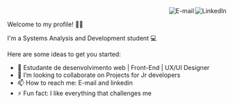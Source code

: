 <a href="https://www.linkedin.com/in/p%C3%A2mela-costa-177bb41b3/">
<img align="right" alt="LinkedIn" src="https://img.shields.io/badge/-Pamela%20Costa-blue"/>
</a>

<a href="mailto:pameladapalmacosta.dev@gmail.com">
<img align="right" alt="E-mail" src="https://img.shields.io/badge/Email-red"/>
</a>

<br/>

Welcome to my profile! 👋🏽
 
 I'm a Systems Analysis and Development student 💻

Here are some ideas to get you started:


- 🌱 Estudante de desenvolvimento web | Front-End | UX/UI Designer
- 👯 I’m looking to collaborate on Projects for Jr developers
- 📫 How to reach me: E-mail and linkedin
- ⚡ Fun fact:  I like everything that challenges me

